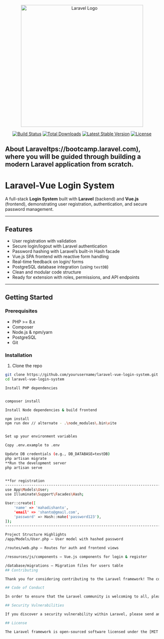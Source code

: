 <p align="center"><a href="https://laravel.com" target="_blank"><img src="https://raw.githubusercontent.com/laravel/art/master/logo-lockup/5%20SVG/2%20CMYK/1%20Full%20Color/laravel-logolockup-cmyk-red.svg" width="400" alt="Laravel Logo"></a></p>

<p align="center">
<a href="https://github.com/laravel/framework/actions"><img src="https://github.com/laravel/framework/workflows/tests/badge.svg" alt="Build Status"></a>
<a href="https://packagist.org/packages/laravel/framework"><img src="https://img.shields.io/packagist/dt/laravel/framework" alt="Total Downloads"></a>
<a href="https://packagist.org/packages/laravel/framework"><img src="https://img.shields.io/packagist/v/laravel/framework" alt="Latest Stable Version"></a>
<a href="https://packagist.org/packages/laravel/framework"><img src="https://img.shields.io/packagist/l/laravel/framework" alt="License"></a>
</p>

## About Laraveltps://bootcamp.laravel.com), where you will be guided through building a modern Laravel application from scratch.

# Laravel-Vue Login System

A full-stack **Login System** built with **Laravel** (backend) and **Vue.js** (frontend), demonstrating user registration, authentication, and secure password management.

---

## Features

- User registration with validation  
- Secure login/logout with Laravel authentication  
- Password hashing with Laravel’s built-in Hash facade  
- Vue.js SPA frontend with reactive form handling  
- Real-time feedback on login/ forms  
- PostgreSQL database integration (using `testDB`)  
- Clean and modular code structure  
- Ready for extension with roles, permissions, and API endpoints  

---



## Getting Started

### Prerequisites

- PHP >= 8.x  
- Composer  
- Node.js & npm/yarn  
- PostgreSQL  
- Git  

### Installation

1. Clone the repo

```bash
git clone https://github.com/yourusername/laravel-vue-login-system.git
cd laravel-vue-login-system

Install PHP dependencies


composer install

Install Node dependencies & build frontend

npm install
npm run dev // alternate - .\node_modules\.bin\vite


Set up your environment variables

Copy .env.example to .env

Update DB credentials (e.g., DB_DATABASE=testDB)
php artisan migrate
**Run the development server
php artisan serve


**for registration
--------------------------------------------------------------------------------------------------------------------------------------------------------
use App\Models\User;
use Illuminate\Support\Facades\Hash;

User::create([
    'name' => 'mahadishanto',
    'email' => 'shanto@gmail.com',
    'password' => Hash::make('password123'),
]);
-----------------------------------------------------------------------------------------------------------------------------------------------------

Project Structure Highlights
/app/Models/User.php — User model with hashed password

/routes/web.php — Routes for auth and frontend views

/resources/js/components — Vue.js components for login & register

/database/migrations — Migration files for users table
## Contributing

Thank you for considering contributing to the Laravel framework! The contribution guide can be found in the [Laravel documentation](https://laravel.com/docs/contributions).

## Code of Conduct

In order to ensure that the Laravel community is welcoming to all, please review and abide by the [Code of Conduct](https://laravel.com/docs/contributions#code-of-conduct).

## Security Vulnerabilities

If you discover a security vulnerability within Laravel, please send an e-mail to Taylor Otwell via [taylor@laravel.com](mailto:taylor@laravel.com). All security vulnerabilities will be promptly addressed.

## License

The Laravel framework is open-sourced software licensed under the [MIT license](https://opensource.org/licenses/MIT).

